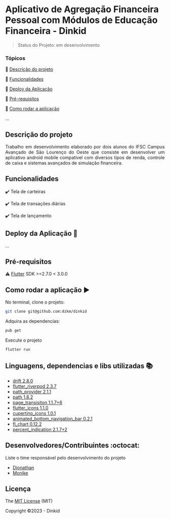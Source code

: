 <h1>Aplicativo de Agregação Financeira Pessoal com Módulos de Educação Financeira - Dinkid </h1> 


> Status do Projeto: em desenvolvimento

### Tópicos 

:small_blue_diamond: [Descrição do projeto](#descrição-do-projeto)

:small_blue_diamond: [Funcionalidades](#funcionalidades)

:small_blue_diamond: [Deploy da Aplicação](#deploy-da-aplicação-dash)

:small_blue_diamond: [Pré-requisitos](#pré-requisitos)

:small_blue_diamond: [Como rodar a aplicação](#como-rodar-a-aplicação-arrow_forward)

... 

## Descrição do projeto 

<p align="justify">
  Trabalho em desenvolvimento elaborado por dois alunos do IFSC Campus Avançado de São Lourenço do Oeste que consiste em desenvolver um aplicativo android mobile compatível com diversos tipos de renda, controle de caixa e sistemas avançados de simulação financeira.
</p>

## Funcionalidades

:heavy_check_mark: Tela de carteiras

:heavy_check_mark: Tela de transações diárias

:heavy_check_mark: Tela de lançamento

## Deploy da Aplicação :dash:

... 

## Pré-requisitos
:warning: [Flutter](https://flutter.dev/) SDK >=2.7.0 < 3.0.0
<br>

## Como rodar a aplicação :arrow_forward:

No terminal, clone o projeto: 

```sh
git clone git@github.com:dzkm/dinkid
```

Adquira as dependencias:
```sh
pub get 
```

Execute o projeto
```sh
flutter run
```

## Linguagens, dependencias e libs utilizadas :books:

- [drift 2.8.0](https://pub.dev/packages/drift/versions/2.8.0)
- [flutter_riverpod 2.3.7](https://pub.dev/packages/riverpod/versions/2.3.7)
- [path_provider 2.1.1](https://pub.dev/packages/path_provider/versions/2.1.1)
- [path 1.8.2](https://pub.dev/packages/path/versions/1.8.2)
- [page_transisiton 1.1.7+6](https://pub.dev/packages/page_transition/versions/1.1.7+6)
- [flutter_icons 1.1.0](https://pub.dev/packages/flutter_icons/versions/1.1.0)
- [cupertino_icons 1.0.1](https://pub.dev/packages/cupertino_icons/versions/1.0.1)
- [animated_bottom_navigation_bar 0.2.1](https://pub.dev/packages/animated_bottom_navigation_bar/versions/0.2.1)
- [fl_chart 0.12.2](https://pub.dev/packages/fl_chart/versions/0.12.2)
- [percent_indication 2.1.7+2](https://pub.dev/packages/percent_indicator/versions/2.1.7+2)


## Desenvolvedores/Contribuintes :octocat:

Liste o time responsável pelo desenvolvimento do projeto

- [Djonathan](https://github.com/dzkm)
- [Monike](https://github.com/monike29)

## Licença 

The [MIT License](https://opensource.org/license/mit/) (MIT)

Copyright :copyright:2023 - Dinkid
